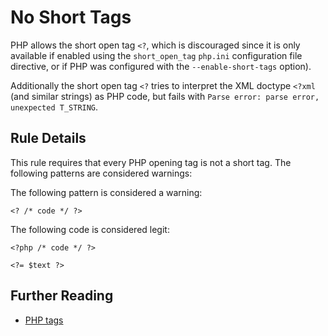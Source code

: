 <!-- PHP Manual -->
# No Short Tags

PHP allows the short open tag `<?`, which is discouraged since it is only available if enabled using the `short_open_tag` `php.ini` configuration file directive, or if PHP was configured with the `--enable-short-tags` option).

Additionally the short open tag `<?` tries to interpret the XML doctype `<?xml` (and similar strings) as PHP code, but fails with `Parse error: parse error, unexpected T_STRING`.

## Rule Details

This rule requires that every PHP opening tag is not a short tag. The following patterns are considered warnings:


The following pattern is considered a warning:

```
<? /* code */ ?>
```

The following code is considered legit:

```
<?php /* code */ ?>
```

```
<?= $text ?>
```


## Further Reading

* [PHP tags](http://php.net/language.basic-syntax.phptags)
